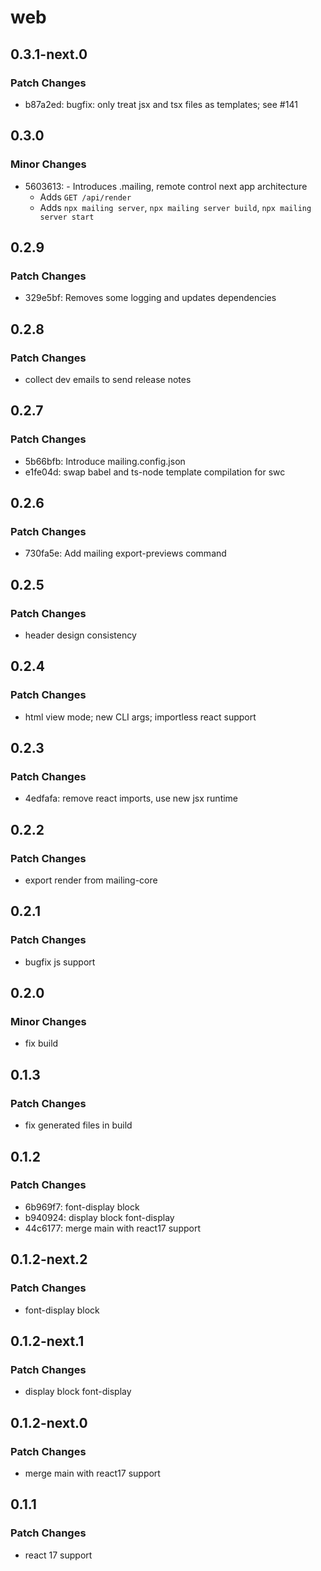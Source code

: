 # web

## 0.3.1-next.0

### Patch Changes

- b87a2ed: bugfix: only treat jsx and tsx files as templates; see #141

## 0.3.0

### Minor Changes

- 5603613: - Introduces .mailing, remote control next app architecture
  - Adds `GET /api/render`
  - Adds `npx mailing server`, `npx mailing server build`, `npx mailing server start`

## 0.2.9

### Patch Changes

- 329e5bf: Removes some logging and updates dependencies

## 0.2.8

### Patch Changes

- collect dev emails to send release notes

## 0.2.7

### Patch Changes

- 5b66bfb: Introduce mailing.config.json
- e1fe04d: swap babel and ts-node template compilation for swc

## 0.2.6

### Patch Changes

- 730fa5e: Add mailing export-previews command

## 0.2.5

### Patch Changes

- header design consistency

## 0.2.4

### Patch Changes

- html view mode; new CLI args; importless react support

## 0.2.3

### Patch Changes

- 4edfafa: remove react imports, use new jsx runtime

## 0.2.2

### Patch Changes

- export render from mailing-core

## 0.2.1

### Patch Changes

- bugfix js support

## 0.2.0

### Minor Changes

- fix build

## 0.1.3

### Patch Changes

- fix generated files in build

## 0.1.2

### Patch Changes

- 6b969f7: font-display block
- b940924: display block font-display
- 44c6177: merge main with react17 support

## 0.1.2-next.2

### Patch Changes

- font-display block

## 0.1.2-next.1

### Patch Changes

- display block font-display

## 0.1.2-next.0

### Patch Changes

- merge main with react17 support

## 0.1.1

### Patch Changes

- react 17 support

